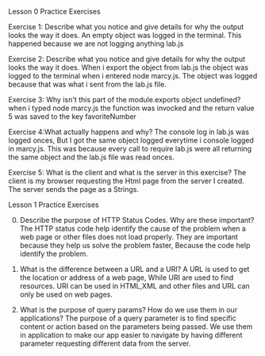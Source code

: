  Lesson 0 Practice Exercises

Exercise 1: Describe what you notice and give details for why the output looks the way it does.
  An empty object was logged in the terminal. This happened because we are not logging
anything lab.js

Exercise 2: Describe what you notice and give details for why the output looks the way it does.
    When i export the object from lab.js the object was logged to the terminal when i
  entered node marcy.js. The object was logged because that was what i sent from the lab.js file.
  
Exercise 3: Why isn't this part of the module.exports object undefined?
   when i typed node marcy.js the function was invocked and the return value 5 was saved
to the key favoriteNumber

Exercise 4:What actually happens and why? 
  The console log in lab.js was logged onces, But I got the same object logged everytime
i console logged in marcy.js. This was because every call to require lab.js were all returning the same object and the lab.js file was read onces.

Exercise 5: What is the client and what is the server in this exercise?
  The client is my browser requesting the Html page from the server I created. The server sends the page as a Strings.


Lesson 1 Practice Exercises
   
0. Describe the purpose of HTTP Status Codes. Why are these important?
 The HTTP status code help identify the cause of the problem when a web page or other 
files does not load properly. They are important because they help us solve the problem faster, Because the code help identify the problem.
1. What is the difference between a URL and a URI?
  A URL is used to get the location or address of a web page, While URI are used to find
resources. URI can be used in HTML,XML and other files and URL can only be used on web pages.

2. What is the purpose of query params? How do we use them in our applications?
  The purpose of a query parameter is to find specific content or action based on the
parameters being passed. We use them in application to make our app easier to navigate by having different parameter requesting different data from the server.
